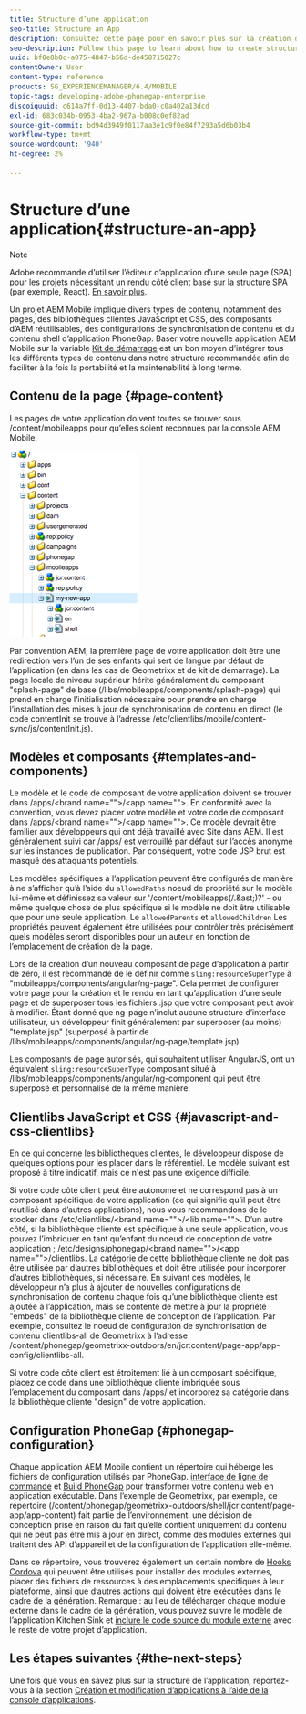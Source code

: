 ```yaml
---
title: Structure d’une application
seo-title: Structure an App
description: Consultez cette page pour en savoir plus sur la création de la structure d’une application. Cette page décrit la structure des modèles et des composants, ainsi que des informations sur les bibliothèques clientes JavaScript et CSS.
seo-description: Follow this page to learn about how to create structure of an app. This page describes how to structure templates and components along with information on JavaScript and CSS Clientlibs.
uuid: bf0e8b0c-a075-4847-b56d-de458715027c
contentOwner: User
content-type: reference
products: SG_EXPERIENCEMANAGER/6.4/MOBILE
topic-tags: developing-adobe-phonegap-enterprise
discoiquuid: c614a7ff-0d13-4407-bda0-c0a402a13dcd
exl-id: 683c034b-0953-4ba2-967a-b008c0ef82ad
source-git-commit: bd94d3949f0117aa3e1c9f0e84f7293a5d6b03b4
workflow-type: tm+mt
source-wordcount: '940'
ht-degree: 2%

---
```


# Structure d’une application{#structure-an-app}

>[!NOTE]
>
>Adobe recommande d’utiliser l’éditeur d’application d’une seule page (SPA) pour les projets nécessitant un rendu côté client basé sur la structure SPA (par exemple, React). [En savoir plus](/help/sites-developing/spa-overview.md).

Un projet AEM Mobile implique divers types de contenu, notamment des pages, des bibliothèques clientes JavaScript et CSS, des composants d’AEM réutilisables, des configurations de synchronisation de contenu et du contenu shell d’application PhoneGap. Baser votre nouvelle application AEM Mobile sur la variable [Kit de démarrage](https://github.com/Adobe-Marketing-Cloud-Apps/aem-phonegap-starter-kit) est un bon moyen d’intégrer tous les différents types de contenu dans notre structure recommandée afin de faciliter à la fois la portabilité et la maintenabilité à long terme.

## Contenu de la page {#page-content}

Les pages de votre application doivent toutes se trouver sous /content/mobileapps pour qu’elles soient reconnues par la console AEM Mobile.

![chlimage_1-52](assets/chlimage_1-52.png)

Par convention AEM, la première page de votre application doit être une redirection vers l’un de ses enfants qui sert de langue par défaut de l’application (en dans les cas de Geometrixx et de kit de démarrage). La page locale de niveau supérieur hérite généralement du composant &quot;splash-page&quot; de base (/libs/mobileapps/components/splash-page) qui prend en charge l’initialisation nécessaire pour prendre en charge l’installation des mises à jour de synchronisation de contenu en direct (le code contentInit se trouve à l’adresse /etc/clientlibs/mobile/content-sync/js/contentInit.js).

## Modèles et composants {#templates-and-components}

Le modèle et le code de composant de votre application doivent se trouver dans /apps/&lt;brand name=&quot;&quot;>/&lt;app name=&quot;&quot;>. En conformité avec la convention, vous devez placer votre modèle et votre code de composant dans /apps/&lt;brand name=&quot;&quot;>/&lt;app name=&quot;&quot;>. Ce modèle devrait être familier aux développeurs qui ont déjà travaillé avec Site dans AEM. Il est généralement suivi car /apps/ est verrouillé par défaut sur l’accès anonyme sur les instances de publication. Par conséquent, votre code JSP brut est masqué des attaquants potentiels.

Les modèles spécifiques à l’application peuvent être configurés de manière à ne s’afficher qu’à l’aide du `allowedPaths` noeud de propriété sur le modèle lui-même et définissez sa valeur sur &#39;/content/mobileapps(/.&amp;ast;)?&#39; - ou même quelque chose de plus spécifique si le modèle ne doit être utilisable que pour une seule application. Le `allowedParents` et `allowedChildren` Les propriétés peuvent également être utilisées pour contrôler très précisément quels modèles seront disponibles pour un auteur en fonction de l’emplacement de création de la page.

Lors de la création d’un nouveau composant de page d’application à partir de zéro, il est recommandé de le définir comme `sling:resourceSuperType` à &quot;mobileapps/components/angular/ng-page&quot;. Cela permet de configurer votre page pour la création et le rendu en tant qu’application d’une seule page et de superposer tous les fichiers .jsp que votre composant peut avoir à modifier. Étant donné que ng-page n’inclut aucune structure d’interface utilisateur, un développeur finit généralement par superposer (au moins) &quot;template.jsp&quot; (superposé à partir de /libs/mobileapps/components/angular/ng-page/template.jsp).

Les composants de page autorisés, qui souhaitent utiliser AngularJS, ont un équivalent `sling:resourceSuperType` composant situé à /libs/mobileapps/components/angular/ng-component qui peut être superposé et personnalisé de la même manière.

## Clientlibs JavaScript et CSS {#javascript-and-css-clientlibs}

En ce qui concerne les bibliothèques clientes, le développeur dispose de quelques options pour les placer dans le référentiel. Le modèle suivant est proposé à titre indicatif, mais ce n&#39;est pas une exigence difficile.

Si votre code côté client peut être autonome et ne correspond pas à un composant spécifique de votre application (ce qui signifie qu’il peut être réutilisé dans d’autres applications), nous vous recommandons de le stocker dans /etc/clientlibs/&lt;brand name=&quot;&quot;>/&lt;lib name=&quot;&quot;>. D’un autre côté, si la bibliothèque cliente est spécifique à une seule application, vous pouvez l’imbriquer en tant qu’enfant du noeud de conception de votre application ; /etc/designs/phonegap/&lt;brand name=&quot;&quot;>/&lt;app name=&quot;&quot;>/clientlibs. La catégorie de cette bibliothèque cliente ne doit pas être utilisée par d’autres bibliothèques et doit être utilisée pour incorporer d’autres bibliothèques, si nécessaire. En suivant ces modèles, le développeur n’a plus à ajouter de nouvelles configurations de synchronisation de contenu chaque fois qu’une bibliothèque cliente est ajoutée à l’application, mais se contente de mettre à jour la propriété &quot;embeds&quot; de la bibliothèque cliente de conception de l’application. Par exemple, consultez le noeud de configuration de synchronisation de contenu clientlibs-all de Geometrixx à l’adresse /content/phonegap/geometrixx-outdoors/en/jcr:content/page-app/app-config/clientlibs-all.

Si votre code côté client est étroitement lié à un composant spécifique, placez ce code dans une bibliothèque cliente imbriquée sous l’emplacement du composant dans /apps/ et incorporez sa catégorie dans la bibliothèque cliente &quot;design&quot; de votre application.

## Configuration PhoneGap {#phonegap-configuration}

Chaque application AEM Mobile contient un répertoire qui héberge les fichiers de configuration utilisés par PhoneGap. [interface de ligne de commande](https://github.com/phonegap/phonegap-cli) et [Build PhoneGap](https://build.phonegap.com/) pour transformer votre contenu web en application exécutable. Dans l’exemple de Geometrixx, par exemple, ce répertoire (/content/phonegap/geometrixx-outdoors/shell/jcr:content/page-app/app-content) fait partie de l’environnement. une décision de conception prise en raison du fait qu’elle contient uniquement du contenu qui ne peut pas être mis à jour en direct, comme des modules externes qui traitent des API d’appareil et de la configuration de l’application elle-même.

Dans ce répertoire, vous trouverez également un certain nombre de [Hooks Cordova](https://cordova.apache.org/docs/en/edge/guide_appdev_hooks_index.md.html#Hooks%20Guide) qui peuvent être utilisés pour installer des modules externes, placer des fichiers de ressources à des emplacements spécifiques à leur plateforme, ainsi que d’autres actions qui doivent être exécutées dans le cadre de la génération. Remarque : au lieu de télécharger chaque module externe dans le cadre de la génération, vous pouvez suivre le modèle de l’application Kitchen Sink et [inclure le code source du module externe](https://github.com/blefebvre/aem-phonegap-kitchen-sink/tree/master/content/src/main/content/jcr_root/content/phonegap/kitchen-sink/shell/_jcr_content/pge-app/app-content/phonegap/plugins) avec le reste de votre projet d’application.

## Les étapes suivantes {#the-next-steps}

Une fois que vous en savez plus sur la structure de l’application, reportez-vous à la section [Création et modification d’applications à l’aide de la console d’applications](/help/mobile/phonegap-apps-console.md).
